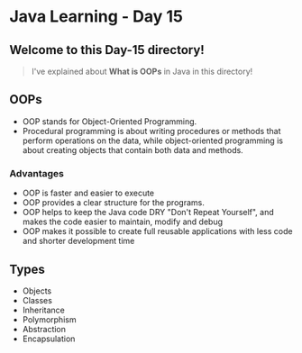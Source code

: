 # Java Learning - Day 15

## Welcome to this Day-15 directory!

>  I've explained about **What is OOPs** in Java in this directory!

## OOPs

- OOP stands for Object-Oriented Programming. 
- Procedural programming is about writing procedures or methods that perform operations on the data, while object-oriented programming is about creating objects that contain both data and methods.
  
### Advantages 

- OOP is faster and easier to execute
- OOP provides a clear structure for the programs.
- OOP helps to keep the Java code DRY "Don't Repeat Yourself", and makes the code easier to maintain, modify and debug
- OOP makes it possible to create full reusable applications with less code and shorter development time

## Types

- Objects
- Classes
- Inheritance
- Polymorphism
- Abstraction
- Encapsulation
  